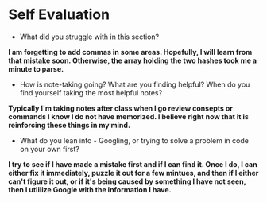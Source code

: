 # Self Evaluation

- What did you struggle with in this section?

**I am forgetting to add commas in some areas. Hopefully, I will learn from that mistake soon. Otherwise, the array holding the two hashes took me a minute to parse.**

- How is note-taking going? What are you finding helpful? When do you find yourself taking the most helpful notes?

**Typically I'm taking notes after class when I go review consepts or commands I know I do not have memorized. I believe right now that it is reinforcing these things in my mind.**

- What do you lean into - Googling, or trying to solve a problem in code on your own first?

**I try to see if I have made a mistake first and if I can find it. Once I do, I can either fix it immediately, puzzle it out for a few mintues, and then if I either can't figure it out, or if it's being caused by something I have not seen, then I utlilize Google with the information I have.**